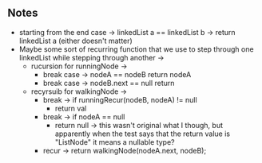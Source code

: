 ## Notes
* starting from the end case -> linkedList a == linkedList b -> return linkedList a (either doesn't matter)
* Maybe some sort of recurring function that we use to step through one linkedList while stepping through another ->
    * rucursion for runningNode -> 
        * break case -> nodeA == nodeB
            return nodeA
        * break case -> nodeB.next == null
            return
    * recyrsuib for walkingNode ->
        * break -> if runningRecur(nodeB, nodeA) != null
            * return val
        * break -> if nodeA == null
            * return null -> this wasn't original what I though, but apparently when the test says that the return value is "ListNode" it means a nullable type?
        * recur -> return walkingNode(nodeA.next, nodeB);